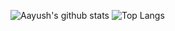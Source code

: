 ![Aayush's github stats](https://github-readme-stats.vercel.app/api?username=AayushDongre&count_private=true&show_icons=true)
![Top Langs](https://github-readme-stats.vercel.app/api/top-langs/?username=therexone&layout=compact)
